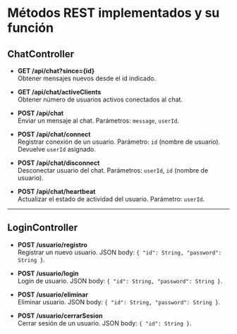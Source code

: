 # Métodos REST implementados y su función

## ChatController

- **GET /api/chat?since={id}**  
  Obtener mensajes nuevos desde el id indicado.

- **GET /api/chat/activeClients**  
  Obtener número de usuarios activos conectados al chat.

- **POST /api/chat**  
  Enviar un mensaje al chat. Parámetros: `message`, `userId`.

- **POST /api/chat/connect**  
  Registrar conexión de un usuario. Parámetro: `id` (nombre de usuario). Devuelve `userId` asignado.

- **POST /api/chat/disconnect**  
  Desconectar usuario del chat. Parámetros: `userId`, `id` (nombre de usuario).

- **POST /api/chat/heartbeat**  
  Actualizar el estado de actividad del usuario. Parámetro: `userId`.

---

## LoginController

- **POST /usuario/registro**  
  Registrar un nuevo usuario. JSON body: `{ "id": String, "password": String }`.

- **POST /usuario/login**  
  Login de usuario. JSON body: `{ "id": String, "password": String }`.

- **POST /usuario/eliminar**  
  Eliminar usuario. JSON body: `{ "id": String, "password": String }`.

- **POST /usuario/cerrarSesion**  
  Cerrar sesión de un usuario. JSON body: `{ "id": String }`.
